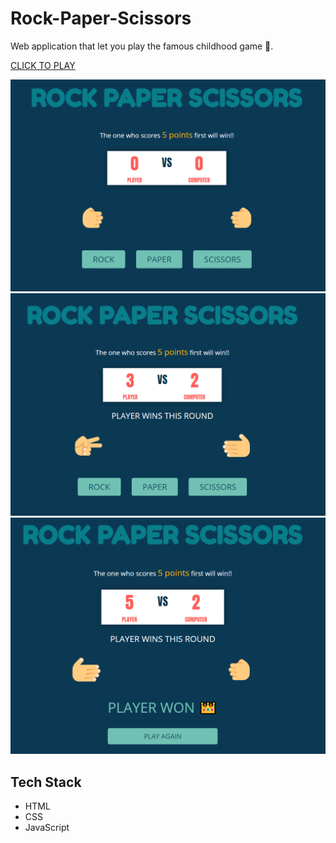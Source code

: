 # Rock-Paper-Scissors

Web application that let you play the famous childhood game 🙂.

[CLICK TO PLAY](https://rockpaperscissorsbyshikhar.netlify.app/)

![screenshot](/screenshots/ss1.PNG) ![screenshot](/screenshots/ss2.PNG)
![screenshot](/screenshots/ss3.PNG)

## Tech Stack

- HTML
- CSS
- JavaScript

